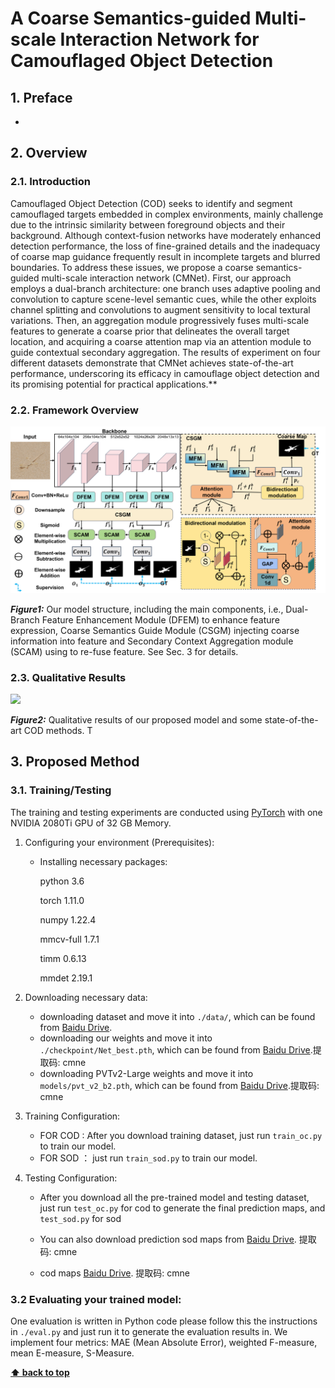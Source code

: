 # A Coarse Semantics-guided Multi-scale Interaction Network for Camouflaged Object Detection

> 

## 1. Preface

*   

## 2. Overview

### 2.1. Introduction


Camouflaged Object Detection (COD) seeks to identify and segment camouflaged targets embedded in complex environments, mainly challenge due to the intrinsic similarity between foreground objects and their background. Although context-fusion networks have moderately enhanced detection performance, the loss of fine-grained details and the inadequacy of coarse map guidance frequently result in incomplete targets and blurred boundaries. To address these issues, we propose a coarse semantics-guided multi-scale interaction network (CMNet). First, our approach employs a dual-branch architecture: one branch uses adaptive pooling and convolution to capture scene-level semantic cues, while the other exploits channel splitting and convolutions to augment sensitivity to local textural variations. Then, an aggregation module progressively fuses multi-scale features to generate a coarse prior that delineates the overall target location, and acquiring a coarse attention map via an attention module to guide contextual secondary aggregation. The results of experiment on four different datasets demonstrate that CMNet achieves state-of-the-art performance, underscoring its efficacy in camouflage object detection and its promising potential for practical applications.** 

### 2.2. Framework Overview

![](.\fig\f1_1_1_1.png)

***Figure1:*** Our model structure, including the main components, i.e., Dual-Branch Feature Enhancement Module (DFEM) to enhance feature expression, Coarse
Semantics Guide Module (CSGM) injecting coarse information into feature and Secondary Context Aggregation module (SCAM) using to re-fuse feature.
See Sec. 3 for details.

### 2.3. Qualitative Results

![](.\fig\cod.png)

***Figure2:*** Qualitative results of our proposed  model and some state-of-the-art COD methods. T

## 3. Proposed Method

### 3.1. Training/Testing

The training and testing experiments are conducted using [PyTorch](https://github.com/pytorch/pytorch) with one NVIDIA 2080Ti GPU of 32 GB Memory.

1.  Configuring your environment (Prerequisites):

    *   Installing necessary packages:&#x20;

        python 3.6&#x20;

        torch 1.11.0

        numpy 1.22.4

        mmcv-full 1.7.1

        timm 0.6.13

        mmdet 2.19.1

2. Downloading necessary data:

   *   downloading dataset and move it into `./data/`, which can be found from [Baidu Drive](https://pan.baidu.com/s/15ro0EjyKKqPLRFVs8g865w?pwd=sm2e).
   *   downloading our weights and move it into `./checkpoint/Net_best.pth`,  which can be found from [Baidu Drive](https://pan.baidu.com/s/1ZI-5N0ZbhHX-S5fl2IQfkQ?pwd=cmne ).提取码: cmne&#x20;
   *   downloading PVTv2-Large weights and move it into `models/pvt_v2_b2.pth`, which can be found from [Baidu Drive](https://pan.baidu.com/s/1ZI-5N0ZbhHX-S5fl2IQfkQ?pwd=cmne ).提取码: cmne&#x20;

3. Training Configuration:

   *   FOR COD : After you download training dataset, just run `train_oc.py` to train our model.
   *   FOR SOD ： just run `train_sod.py` to train our model.

4.  Testing Configuration:

    *   After you download all the pre-trained model and testing dataset, just run `test_oc.py` for cod to generate the final prediction maps, and `test_sod.py` for sod 

    * You can also download prediction sod maps from [Baidu Drive](https://pan.baidu.com/s/1GwCYNd_AR8IB-SBq0TNQlg?pwd=cmne ). 提取码: cmne
    
    * cod maps [Baidu Drive](https://pan.baidu.com/s/1p6Qz_3Ng7V6SY4zpx-H98Q?pwd=cmne ). 提取码: cmne 
    
      

### 3.2 Evaluating your trained model:

One evaluation is written in Python code  please follow this the instructions in `./eval.py` and just run it to generate the evaluation results in. We implement four metrics: MAE (Mean Absolute Error), weighted F-measure, mean E-measure, S-Measure.

**[⬆ back to top](#1-preface)**
